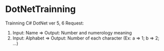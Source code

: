 # DotNetTrainning
Trainning C# DotNet ver 5, 6
Request:
1. Input: Name => Output: Number and numerology meaning
2. Input: Alphabet => Output: Number of each character (Ex: a => 1; b => 2; ...)
